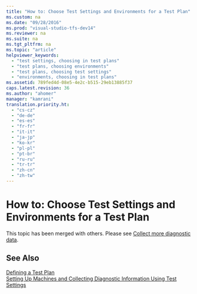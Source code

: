 ```yaml
---
title: "How to: Choose Test Settings and Environments for a Test Plan"
ms.custom: na
ms.date: "09/28/2016"
ms.prod: "visual-studio-tfs-dev14"
ms.reviewer: na
ms.suite: na
ms.tgt_pltfrm: na
ms.topic: "article"
helpviewer_keywords: 
  - "test settings, choosing in test plans"
  - "test plans, choosing environments"
  - "test plans, choosing test settings"
  - "environments, choosing in test plans"
ms.assetid: 789fed4d-08e5-4e2c-b515-29eb13885f37
caps.latest.revision: 36
ms.author: "ahomer"
manager: "kamrani"
translation.priority.ht: 
  - "cs-cz"
  - "de-de"
  - "es-es"
  - "fr-fr"
  - "it-it"
  - "ja-jp"
  - "ko-kr"
  - "pl-pl"
  - "pt-br"
  - "ru-ru"
  - "tr-tr"
  - "zh-cn"
  - "zh-tw"
---
```

# How to: Choose Test Settings and Environments for a Test Plan
This topic has been merged with others. Please see [Collect more diagnostic data](../test/collect-more-diagnostic-data-in-manual-tests.md).  
  
## See Also  
 [Defining a Test Plan](../test_notintoc/defining-a-test-plan.md)   
 [Setting Up Machines and Collecting Diagnostic Information Using Test Settings](../test/setting-up-machines-and-collecting-diagnostic-information-using-test-settings.md)